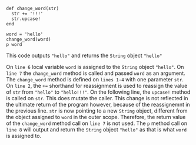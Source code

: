 ```
def change_word(str)
  str += '!!!'
  str.upcase!
end

word = 'hello'
change_word(word)
p word
```

This code outputs `"hello"` and returns the `String` object `"hello"`

On `line 6` local variable `word` is assigned to the `String` object `"hello"`.
On `line 7` the `change_word` method is called and passed `word` as an argument.
The `change_word` method is defined on `lines 1-4` with one parameter `str`. On
`line 2`, the `+=` shorthand for reassignment is used to reassign the value of
`str` from `"hello"` to `"hello!!!"`. On the following line, the `upcase!`
method is called on `str`. This does mutate the caller. This change is not
reflected in the ultimate return of the program however, because of the
reassignemnt in the previous line. `str` is now pointing to a new `String`
object, different from the object assigned to `word` in the outer scope.
Therefore, the return value of the `change_word` method call on `line 7` is not
used. The `p` method call on `line 8` will output and return the `String` object
`"hello"` as that is what `word` is assigned to.
